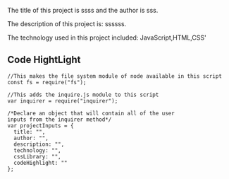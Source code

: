 The title of this project is ssss and the author is sss. 

The description of this project is: ssssss.
    
The technology used in this project included: JavaScript,HTML,CSS'

## **Code HightLight**

```
//This makes the file system module of node available in this script
const fs = require("fs");

//This adds the inquire.js module to this script
var inquirer = require("inquirer");

/*Declare an object that will contain all of the user 
inputs from the inquirer method*/
var projectInputs = {
  title: "",
  author: "",
  description: "",
  technology: "",
  cssLibrary: "",
  codeHighlight: ""
};
```


